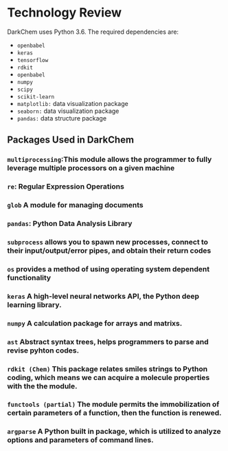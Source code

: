 # Technology Review

DarkChem uses Python 3.6.  The required dependencies are:

- `openbabel`
- `keras`
- `tensorflow`
- `rdkit`
- `openbabel`
- `numpy`
- `scipy`
- `scikit-learn`
- `matplotlib:` data visualization package
- `seaborn:` data visualization package
- `pandas:` data structure package

## Packages Used in DarkChem

### `multiprocessing`:This module allows the programmer to fully leverage multiple processors on a given machine

### `re`: Regular Expression Operations

### `glob` A module for managing documents

### `pandas`: Python Data Analysis Library

### `subprocess` allows you to spawn new processes, connect to their input/output/error pipes, and obtain their return codes

### `os`  provides a method of using operating system dependent functionality

### `keras` A high-level neural networks API, the Python deep learning library.

### `numpy` A calculation package for arrays and matrixs.

### `ast` Abstract syntax trees,  helps programmers to parse and revise pyhton codes.

### `rdkit (Chem)`  This package relates smiles strings to Python coding, which means we can acquire a molecule properties with the the module. 

### `functools (partial)` The module permits the immobilization of certain parameters of a function, then the function is renewed.

### `argparse` A Python built in package, which is utilized to analyze options and parameters of command lines.
